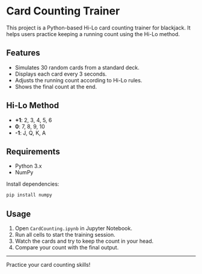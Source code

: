 # Card Counting Trainer

This project is a Python-based Hi-Lo card counting trainer for blackjack. It helps users practice keeping a running count using the Hi-Lo method.

## Features

- Simulates 30 random cards from a standard deck.
- Displays each card every 3 seconds.
- Adjusts the running count according to Hi-Lo rules.
- Shows the final count at the end.

## Hi-Lo Method

- **+1**: 2, 3, 4, 5, 6
- **0**: 7, 8, 9, 10
- **-1**: J, Q, K, A

## Requirements

- Python 3.x
- NumPy

Install dependencies:
```bash
pip install numpy
```

## Usage

1. Open `CardCounting.ipynb` in Jupyter Notebook.
2. Run all cells to start the training session.
3. Watch the cards and try to keep the count in your head.
4. Compare your count with the final output.

---

Practice your card counting skills!